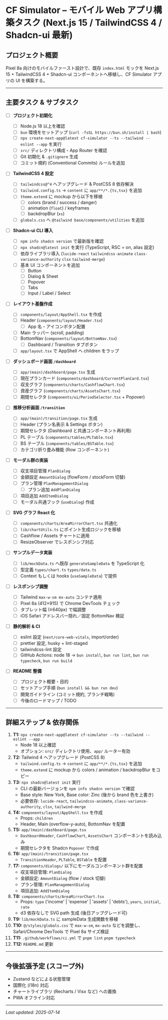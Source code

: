 # CF Simulator – モバイル Web アプリ構築タスク (Next.js 15 / TailwindCSS 4 / Shadcn-ui 最新)

## プロジェクト概要

Pixel 8a 向けのモバイルファースト設計で、既存 `index.html` モックを Next.js 15 + TailwindCSS 4 + Shadcn-ui コンポーネントへ移植し、CF Simulator アプリの UI を構築する。

---

## 主要タスク & サブタスク

- [ ] **プロジェクト初期化**

  - [ ] Node.js 18 以上を確認
  - [ ] `bun` 環境をセットアップ (`curl -fsSL https://bun.sh/install | bash`)
  - [ ] `npx create-next-app@latest cf-simulator --ts --tailwind --eslint --app` を実行
  - [ ] `src/` ディレクトリ構成・App Router を確認
  - [ ] Git 初期化 & `.gitignore` 生成
  - [ ] コミット規約 (Conventional Commits) ルールを追加

- [ ] **TailwindCSS 4 設定**

  - [ ] `tailwindcss@^4` へアップグレード & PostCSS 8 依存解決
  - [ ] `tailwind.config.ts` → `content` に `app/**/*.{ts,tsx}` を追加
  - [ ] `theme.extend` に mockup から以下を移植
    - [ ] colors (brand / success / danger)
    - [ ] animation (`float`) / keyframes
    - [ ] backdropBlur (`xs`)
  - [ ] `globals.css` へ `@tailwind base/components/utilities` を追加

- [ ] **Shadcn-ui CLI 導入**

  - [ ] `npm info shadcn version` で最新版を確認
  - [ ] `npx shadcn@latest init` を実行 (TypeScript, RSC = on, alias 設定)
  - [ ] 依存ライブラリ導入 (`lucide-react` `tailwindcss-animate` `class-variance-authority` `clsx` `tailwind-merge`)
  - [ ] 基本 UI コンポーネントを追加
    - [ ] Button
    - [ ] Dialog & Sheet
    - [ ] Popover
    - [ ] Tabs
    - [ ] Input / Label / Select

- [ ] **レイアウト基盤作成**

  - [ ] `components/layout/AppShell.tsx` を作成
  - [ ] Header (`components/layout/Header.tsx`)
    - [ ] App 名・アイコンボタン配置
  - [ ] Main ラッパー (scroll, padding)
  - [ ] BottomNav (`components/layout/BottomNav.tsx`)
    - [ ] Dashboard / Transition タブボタン
  - [ ] `app/layout.tsx` で AppShell へ children をラップ

- [ ] **ダッシュボード画面 `/dashboard`**

  - [ ] `app/(main)/dashboard/page.tsx` 生成
  - [ ] 現在プランカード (`components/dashboard/CurrentPlanCard.tsx`)
  - [ ] 収支グラフ (`components/charts/CashflowChart.tsx`)
  - [ ] 資産グラフ (`components/charts/AssetsChart.tsx`)
  - [ ] 期間セレクタ (`components/ui/PeriodSelector.tsx` + Popover)

- [ ] **推移分析画面 `/transition`**

  - [ ] `app/(main)/transition/page.tsx` 生成
  - [ ] Header (プラン名表示 & Settings ボタン)
  - [ ] 期間セレクタ (Dashboard と共通コンポーネント再利用)
  - [ ] PL テーブル (`components/tables/PLTable.tsx`)
  - [ ] BS テーブル (`components/tables/BSTable.tsx`)
  - [ ] カテゴリ折り畳み機能 (Row コンポーネント)

- [ ] **モーダル群の実装**

  - [ ] 収支項目管理 `PlanDialog`
  - [ ] 金額設定 `AmountDialog` (flowForm / stockForm 切替)
  - [ ] プラン管理 `PlanManagementDialog`
    - [ ] プラン追加 `AddPlanDialog`
  - [ ] 項目追加 `AddItemDialog`
  - [ ] モーダル共通フック (`useDialog`) 作成

- [ ] **SVG グラフ React 化**

  - [ ] `components/charts/AreaMirrorChart.tsx` 共通化
  - [ ] `lib/chartUtils.ts` にポイント生成ロジックを移植
  - [ ] Cashflow / Assets チャートに適用
  - [ ] ResizeObserver でレスポンシブ対応

- [ ] **サンプルデータ実装**

  - [ ] `lib/mockData.ts` へ既存 `generateSampleData` を TypeScript 化
  - [ ] 型定義 `types/chart.ts` `types/data.ts`
  - [ ] Context もしくは hooks (`useSampleData`) で提供

- [ ] **レスポンシブ調整**

  - [ ] Tailwind `max-w-sm mx-auto` コンテナ適用
  - [ ] Pixel 8a (412×915) で Chrome DevTools チェック
  - [ ] タブレット幅 (≥640px) で幅調整
  - [ ] iOS Safari アドレスバー隠れ／固定 BottomNav 検証

- [ ] **静的解析 & CI**

  - [ ] eslint 設定 (`next/core-web-vitals`, import/order)
  - [ ] prettier 設定, husky + lint-staged
  - [ ] tailwindcss-lint 設定
  - [ ] GitHub Actions: node 18 → `bun install`, `bun run lint`, `bun run typecheck`, `bun run build`

- [ ] **README 整備**
  - [ ] プロジェクト概要・目的
  - [ ] セットアップ手順 (`bun install && bun run dev`)
  - [ ] 開発ガイドライン (コミット規約, ブランチ戦略)
  - [ ] 今後のロードマップ / TODO

---

## 詳細ステップ & 依存関係

1. **T1:** `npx create-next-app@latest cf-simulator --ts --tailwind --eslint --app`
   - Node 18 以上確認
   - オプション: `src/` ディレクトリ使用、`app/` ルーター有効
2. **T2:** Tailwind 4 へアップグレード (PostCSS 8)
   - `tailwind.config.ts` → `content` に `app/**/*.{ts,tsx}` を追加
   - `theme.extend` に mockup から colors / animation / backdropBlur をコピー
3. **T3:** `npx shadcn@latest init` 実行
   - CLI の最新バージョンを `npm info shadcn version` で確認
   - Base style: New York, Base color: Zinc (後から brand 色を上書き)
   - 必要依存: `lucide-react`, `tailwindcss-animate`, `class-variance-authority`, `clsx`, `tailwind-merge`
4. **T4:** `components/layout/AppShell.tsx` を作成
   - Props: `children`
   - Header, Main (overflow-y-auto), BottomNav を配置
5. **T5:** `app/(main)/dashboard/page.tsx`
   - `DashboardHeader`, `CashflowChart`, `AssetsChart` コンポーネントを読み込み
   - 期間セレクタを Shadcn `Popover` で作成
6. **T6:** `app/(main)/transition/page.tsx`
   - `TransitionHeader`, `PLTable`, `BSTable` を配置
7. **T7:** `components/dialogs/` 以下にモーダルコンポーネント群を配置
   - 収支項目管理: `PlanDialog`
   - 金額設定: `AmountDialog` (flow / stock 切替)
   - プラン管理: `PlanManagementDialog`
   - 項目追加: `AddItemDialog`
8. **T8:** `components/charts/AreaMirrorChart.tsx`
   - Props: `type` ('income' | 'expense' | 'assets' | 'debts'), `years`, `initial`, `rate`
   - d3 依存なしで SVG path 生成 (後日アップグレード可)
9. **T9:** `lib/mockData.ts` に sampleData 生成関数を移植
10. **T10:** `@/styles/globals.css` で `max-w-sm`, `mx-auto` などを調整し、Safari/Chrome DevTools で Pixel 8a サイズ検証
11. **T11:** `.github/workflows/ci.yml` で `pnpm lint` `pnpm typecheck`
12. **T12:** `README.md` 更新

---

## 今後拡張予定 (スコープ外)

- Zustand などによる状態管理
- 国際化 (i18n) 対応
- チャートライブラリ (Recharts / Visx など) への置換
- PWA オフライン対応

---

_Last updated: 2025-07-14_
